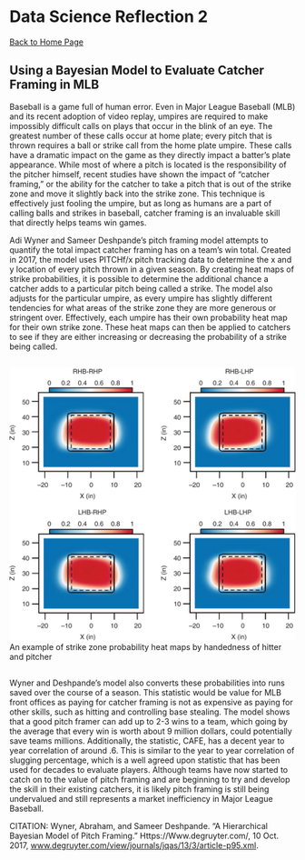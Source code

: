 # Data Science Reflection 2

[Back to Home Page](https://jeremy-swack.github.io/wicked-problems/)

## Using a Bayesian Model to Evaluate Catcher Framing in MLB

Baseball is a game full of human error. Even in Major League Baseball (MLB) and its recent adoption of video replay, umpires are required to make impossibly difficult calls on plays that occur in the blink of an eye. The greatest number of these calls occur at home plate; every pitch that is thrown requires a ball or strike call from the home plate umpire. These calls have a dramatic impact on the game as they directly impact a batter’s plate appearance. While most of where a pitch is located is the responsibility of the pitcher himself, recent studies have shown the impact of “catcher framing,” or the ability for the catcher to take a pitch that is out of the strike zone and move it slightly back into the strike zone. This technique is effectively just fooling the umpire, but as long as humans are a part of calling balls and strikes in baseball, catcher framing is an invaluable skill that directly helps teams win games.

Adi Wyner and Sameer Deshpande’s pitch framing model attempts to quantify the total impact catcher framing has on a team’s win total. Created in 2017, the model uses PITCHf/x pitch tracking data to determine the x and y location of every pitch thrown in a given season. By creating heat maps of strike probabilities, it is possible to determine the additional chance a catcher adds to a particular pitch being called a strike. The model also adjusts for the particular umpire, as every umpire has slightly different tendencies for what areas of the strike zone they are more generous or stringent over. Effectively, each umpire has their own probability heat map for their own strike zone. These heat maps can then be applied to catchers to see if they are either increasing or decreasing the probability of a strike being called.

##
![](data_science_reflection_2.jpg)
    An example of strike zone probability heat maps by handedness of hitter and pitcher
##

Wyner and Deshpande’s model also converts these probabilities into runs saved over the course of a season. This statistic would be value for MLB front offices as paying for catcher framing is not as expensive as paying for other skills, such as hitting and controlling base stealing. The model shows that a good pitch framer can add up to 2-3 wins to a team, which going by the average that every win is worth about 9 million dollars, could potentially save teams millions. Additionally, the statistic, CAFE, has a decent year to year correlation of around .6. This is similar to the year to year correlation of slugging percentage, which is a well agreed upon statistic that has been used for decades to evaluate players. Although teams have now started to catch on to the value of pitch framing and are beginning to try and develop the skill in their existing catchers, it is likely pitch framing is still being undervalued and still represents a market inefficiency in Major League Baseball.

CITATION: Wyner, Abraham, and Sameer Deshpande. “A Hierarchical Bayesian Model of Pitch Framing.” Https://Www.degruyter.com/, 10 Oct. 2017, www.degruyter.com/view/journals/jqas/13/3/article-p95.xml. 
